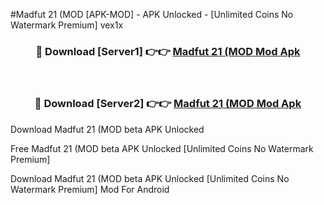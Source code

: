 #Madfut 21 (MOD [APK-MOD] - APK Unlocked - [Unlimited Coins No Watermark Premium] vex1x



<div align="center">

<h3>🔴 Download [Server1] 👉👉 <a href="https://momento.my/?title=Madfut_21_(MOD">Madfut 21 (MOD Mod Apk</a></h3><br>

<h3>🔴 Download [Server2] 👉👉 <a href="https://momento.my/?title=Madfut_21_(MOD">Madfut 21 (MOD Mod Apk</a></h3>
</div>



Download Madfut 21 (MOD beta APK Unlocked

Free Madfut 21 (MOD beta APK Unlocked [Unlimited Coins No Watermark Premium]

Download Madfut 21 (MOD beta APK Unlocked [Unlimited Coins No Watermark Premium] Mod For Android
